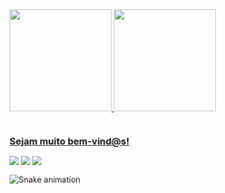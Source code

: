  <div>
   <a href="https://github.com/Julia-Pauline">
   <img height="180em" src="https://github-readme-stats.vercel.app/api?username=Julia-Pauline&show_icons=true&theme=tokyonight&include_all_commits=true&count_private=true"/>
   <img height="180em" src="https://github-readme-stats.vercel.app/api/top-langs/?username=Julia-Pauline&layout=compact&langs_count=6&theme=tokyonight"/>

</div>

 <br>
 
  ### Sejam muito bem-vind@s! 
 
<div> 
   <a href="https://instagram.com/paulinesjulia" target="_blank"><img src="https://img.shields.io/badge/-Instagram-%23E4405F?style=for-the-badge&logo=instagram&logoColor=white" target="_blank"></a>
 <a href="https://discord.gg/5DVhGKVf4h" target="_blank"><img src="https://img.shields.io/badge/Discord-7289DA?style=for-the-badge&logo=discord&logoColor=white" target="_blank"></a> 
  <a href="https://www.linkedin.com/in/pauline-rangel-43a28a248/"><img src="https://img.shields.io/badge/-LinkedIn-%230077B5?style=for-the-badge&logo=linkedin&logoColor=white" target="_blank"></a> 
 
  ![Snake animation](https://github.com/Julia-Pauline/Julia-Pauline/blob/output/github-contribution-grid-snake.svg)

</div>
